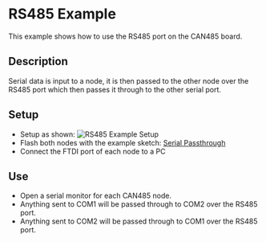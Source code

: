 # RS485 Example
This example shows how to use the RS485 port on the CAN485 board.

## Description
Serial data is input to a node, it is then passed to the other node over the RS485 port which then passes it through to the other serial port.

## Setup
- Setup as shown:
![RS485 Example Setup](https://raw.githubusercontent.com/Atlantis-Specialist-Technologies/ast-arduino-boards/master/docs/_images/RS485-annotated.png)
- Flash both nodes with the example sketch: [Serial Passthrough](https://github.com/Atlantis-Specialist-Technologies/AST_RS485/blob/master/examples/RS485toSerialPassthrough/RS485toSerialPassthrough.ino "Example Sketch")
- Connect the FTDI port of each node to a PC

## Use
- Open a serial monitor for each CAN485 node.
- Anything sent to COM1 will be passed through to COM2 over the RS485 port.
- Anything sent to COM2 will be passed through to COM1 over the RS485 port.
